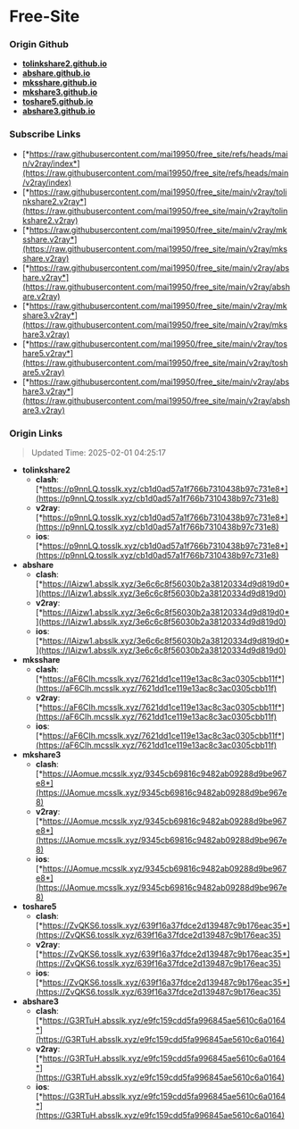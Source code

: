 # Free-Site

### Origin Github

- [**tolinkshare2.github.io**](https://github.com/tolinkshare2/tolinkshare2.github.io)
- [**abshare.github.io**](https://github.com/abshare/abshare.github.io)
- [**mksshare.github.io**](https://github.com/mksshare/mksshare.github.io)
- [**mkshare3.github.io**](https://github.com/mkshare3/mkshare3.github.io)
- [**toshare5.github.io**](https://github.com/toshare5/toshare5.github.io)
- [**abshare3.github.io**](https://github.com/abshare3/abshare3.github.io)

### Subscribe Links

- [*https://raw.githubusercontent.com/mai19950/free_site/refs/heads/main/v2ray/index*](https://raw.githubusercontent.com/mai19950/free_site/refs/heads/main/v2ray/index)
- [*https://raw.githubusercontent.com/mai19950/free_site/main/v2ray/tolinkshare2.v2ray*](https://raw.githubusercontent.com/mai19950/free_site/main/v2ray/tolinkshare2.v2ray)
- [*https://raw.githubusercontent.com/mai19950/free_site/main/v2ray/mksshare.v2ray*](https://raw.githubusercontent.com/mai19950/free_site/main/v2ray/mksshare.v2ray)
- [*https://raw.githubusercontent.com/mai19950/free_site/main/v2ray/abshare.v2ray*](https://raw.githubusercontent.com/mai19950/free_site/main/v2ray/abshare.v2ray)
- [*https://raw.githubusercontent.com/mai19950/free_site/main/v2ray/mkshare3.v2ray*](https://raw.githubusercontent.com/mai19950/free_site/main/v2ray/mkshare3.v2ray)
- [*https://raw.githubusercontent.com/mai19950/free_site/main/v2ray/toshare5.v2ray*](https://raw.githubusercontent.com/mai19950/free_site/main/v2ray/toshare5.v2ray)
- [*https://raw.githubusercontent.com/mai19950/free_site/main/v2ray/abshare3.v2ray*](https://raw.githubusercontent.com/mai19950/free_site/main/v2ray/abshare3.v2ray)

### Origin Links

> Updated Time: 2025-02-01 04:25:17

- **tolinkshare2**
  - **clash**: [*https://p9nnLQ.tosslk.xyz/cb1d0ad57a1f766b7310438b97c731e8*](https://p9nnLQ.tosslk.xyz/cb1d0ad57a1f766b7310438b97c731e8)
  - **v2ray**: [*https://p9nnLQ.tosslk.xyz/cb1d0ad57a1f766b7310438b97c731e8*](https://p9nnLQ.tosslk.xyz/cb1d0ad57a1f766b7310438b97c731e8)
  - **ios**: [*https://p9nnLQ.tosslk.xyz/cb1d0ad57a1f766b7310438b97c731e8*](https://p9nnLQ.tosslk.xyz/cb1d0ad57a1f766b7310438b97c731e8)
- **abshare**
  - **clash**: [*https://IAizw1.absslk.xyz/3e6c6c8f56030b2a38120334d9d819d0*](https://IAizw1.absslk.xyz/3e6c6c8f56030b2a38120334d9d819d0)
  - **v2ray**: [*https://IAizw1.absslk.xyz/3e6c6c8f56030b2a38120334d9d819d0*](https://IAizw1.absslk.xyz/3e6c6c8f56030b2a38120334d9d819d0)
  - **ios**: [*https://IAizw1.absslk.xyz/3e6c6c8f56030b2a38120334d9d819d0*](https://IAizw1.absslk.xyz/3e6c6c8f56030b2a38120334d9d819d0)
- **mksshare**
  - **clash**: [*https://aF6CIh.mcsslk.xyz/7621dd1ce119e13ac8c3ac0305cbb11f*](https://aF6CIh.mcsslk.xyz/7621dd1ce119e13ac8c3ac0305cbb11f)
  - **v2ray**: [*https://aF6CIh.mcsslk.xyz/7621dd1ce119e13ac8c3ac0305cbb11f*](https://aF6CIh.mcsslk.xyz/7621dd1ce119e13ac8c3ac0305cbb11f)
  - **ios**: [*https://aF6CIh.mcsslk.xyz/7621dd1ce119e13ac8c3ac0305cbb11f*](https://aF6CIh.mcsslk.xyz/7621dd1ce119e13ac8c3ac0305cbb11f)
- **mkshare3**
  - **clash**: [*https://JAomue.mcsslk.xyz/9345cb69816c9482ab09288d9be967e8*](https://JAomue.mcsslk.xyz/9345cb69816c9482ab09288d9be967e8)
  - **v2ray**: [*https://JAomue.mcsslk.xyz/9345cb69816c9482ab09288d9be967e8*](https://JAomue.mcsslk.xyz/9345cb69816c9482ab09288d9be967e8)
  - **ios**: [*https://JAomue.mcsslk.xyz/9345cb69816c9482ab09288d9be967e8*](https://JAomue.mcsslk.xyz/9345cb69816c9482ab09288d9be967e8)
- **toshare5**
  - **clash**: [*https://ZvQKS6.tosslk.xyz/639f16a37fdce2d139487c9b176eac35*](https://ZvQKS6.tosslk.xyz/639f16a37fdce2d139487c9b176eac35)
  - **v2ray**: [*https://ZvQKS6.tosslk.xyz/639f16a37fdce2d139487c9b176eac35*](https://ZvQKS6.tosslk.xyz/639f16a37fdce2d139487c9b176eac35)
  - **ios**: [*https://ZvQKS6.tosslk.xyz/639f16a37fdce2d139487c9b176eac35*](https://ZvQKS6.tosslk.xyz/639f16a37fdce2d139487c9b176eac35)
- **abshare3**
  - **clash**: [*https://G3RTuH.absslk.xyz/e9fc159cdd5fa996845ae5610c6a0164*](https://G3RTuH.absslk.xyz/e9fc159cdd5fa996845ae5610c6a0164)
  - **v2ray**: [*https://G3RTuH.absslk.xyz/e9fc159cdd5fa996845ae5610c6a0164*](https://G3RTuH.absslk.xyz/e9fc159cdd5fa996845ae5610c6a0164)
  - **ios**: [*https://G3RTuH.absslk.xyz/e9fc159cdd5fa996845ae5610c6a0164*](https://G3RTuH.absslk.xyz/e9fc159cdd5fa996845ae5610c6a0164)
